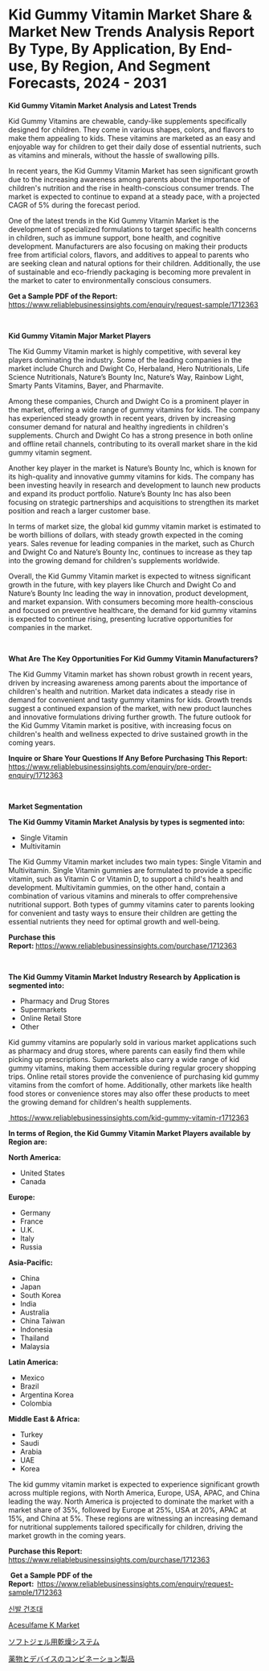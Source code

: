 <p><h1>Kid Gummy Vitamin Market Share & Market New Trends Analysis Report By Type, By Application, By End-use, By Region, And Segment Forecasts, 2024 - 2031</h1></p><p><strong>Kid Gummy Vitamin Market Analysis and Latest Trends</strong></p>
<p><p>Kid Gummy Vitamins are chewable, candy-like supplements specifically designed for children. They come in various shapes, colors, and flavors to make them appealing to kids. These vitamins are marketed as an easy and enjoyable way for children to get their daily dose of essential nutrients, such as vitamins and minerals, without the hassle of swallowing pills.</p><p>In recent years, the Kid Gummy Vitamin Market has seen significant growth due to the increasing awareness among parents about the importance of children's nutrition and the rise in health-conscious consumer trends. The market is expected to continue to expand at a steady pace, with a projected CAGR of 5% during the forecast period. </p><p>One of the latest trends in the Kid Gummy Vitamin Market is the development of specialized formulations to target specific health concerns in children, such as immune support, bone health, and cognitive development. Manufacturers are also focusing on making their products free from artificial colors, flavors, and additives to appeal to parents who are seeking clean and natural options for their children. Additionally, the use of sustainable and eco-friendly packaging is becoming more prevalent in the market to cater to environmentally conscious consumers.</p></p>
<p><strong>Get a Sample PDF of the Report:&nbsp;</strong> <a href="https://www.reliablebusinessinsights.com/enquiry/request-sample/1712363">https://www.reliablebusinessinsights.com/enquiry/request-sample/1712363</a></p>
<p>&nbsp;</p>
<p><strong>Kid Gummy Vitamin Major Market Players</strong></p>
<p><p>The Kid Gummy Vitamin market is highly competitive, with several key players dominating the industry. Some of the leading companies in the market include Church and Dwight Co, Herbaland, Hero Nutritionals, Life Science Nutritionals, Nature’s Bounty Inc, Nature’s Way, Rainbow Light, Smarty Pants Vitamins, Bayer, and Pharmavite.</p><p>Among these companies, Church and Dwight Co is a prominent player in the market, offering a wide range of gummy vitamins for kids. The company has experienced steady growth in recent years, driven by increasing consumer demand for natural and healthy ingredients in children's supplements. Church and Dwight Co has a strong presence in both online and offline retail channels, contributing to its overall market share in the kid gummy vitamin segment.</p><p>Another key player in the market is Nature’s Bounty Inc, which is known for its high-quality and innovative gummy vitamins for kids. The company has been investing heavily in research and development to launch new products and expand its product portfolio. Nature’s Bounty Inc has also been focusing on strategic partnerships and acquisitions to strengthen its market position and reach a larger customer base.</p><p>In terms of market size, the global kid gummy vitamin market is estimated to be worth billions of dollars, with steady growth expected in the coming years. Sales revenue for leading companies in the market, such as Church and Dwight Co and Nature’s Bounty Inc, continues to increase as they tap into the growing demand for children's supplements worldwide.</p><p>Overall, the Kid Gummy Vitamin market is expected to witness significant growth in the future, with key players like Church and Dwight Co and Nature’s Bounty Inc leading the way in innovation, product development, and market expansion. With consumers becoming more health-conscious and focused on preventive healthcare, the demand for kid gummy vitamins is expected to continue rising, presenting lucrative opportunities for companies in the market.</p></p>
<p>&nbsp;</p>
<p><strong>What Are The Key Opportunities For Kid Gummy Vitamin Manufacturers?</strong></p>
<p><p>The Kid Gummy Vitamin market has shown robust growth in recent years, driven by increasing awareness among parents about the importance of children's health and nutrition. Market data indicates a steady rise in demand for convenient and tasty gummy vitamins for kids. Growth trends suggest a continued expansion of the market, with new product launches and innovative formulations driving further growth. The future outlook for the Kid Gummy Vitamin market is positive, with increasing focus on children's health and wellness expected to drive sustained growth in the coming years.</p></p>
<p><strong>Inquire or Share Your Questions If Any Before Purchasing This Report:</strong> <a href="https://www.reliablebusinessinsights.com/enquiry/pre-order-enquiry/1712363">https://www.reliablebusinessinsights.com/enquiry/pre-order-enquiry/1712363</a></p>
<p>&nbsp;</p>
<p><strong>Market Segmentation</strong></p>
<p><strong>The Kid Gummy Vitamin Market Analysis by types is segmented into:</strong></p>
<p><ul><li>Single Vitamin</li><li>Multivitamin</li></ul></p>
<p><p>The Kid Gummy Vitamin market includes two main types: Single Vitamin and Multivitamin. Single Vitamin gummies are formulated to provide a specific vitamin, such as Vitamin C or Vitamin D, to support a child's health and development. Multivitamin gummies, on the other hand, contain a combination of various vitamins and minerals to offer comprehensive nutritional support. Both types of gummy vitamins cater to parents looking for convenient and tasty ways to ensure their children are getting the essential nutrients they need for optimal growth and well-being.</p></p>
<p><strong>Purchase this Report:&nbsp;</strong><a href="https://www.reliablebusinessinsights.com/purchase/1712363">https://www.reliablebusinessinsights.com/purchase/1712363</a></p>
<p>&nbsp;</p>
<p><strong>The Kid Gummy Vitamin Market Industry Research by Application is segmented into:</strong></p>
<p><ul><li>Pharmacy and Drug Stores</li><li>Supermarkets</li><li>Online Retail Store</li><li>Other</li></ul></p>
<p><p>Kid gummy vitamins are popularly sold in various market applications such as pharmacy and drug stores, where parents can easily find them while picking up prescriptions. Supermarkets also carry a wide range of kid gummy vitamins, making them accessible during regular grocery shopping trips. Online retail stores provide the convenience of purchasing kid gummy vitamins from the comfort of home. Additionally, other markets like health food stores or convenience stores may also offer these products to meet the growing demand for children's health supplements.</p></p>
<p><a href="https://www.reliablebusinessinsights.com/kid-gummy-vitamin-r1712363">&nbsp;https://www.reliablebusinessinsights.com/kid-gummy-vitamin-r1712363</a></p>
<p><strong>In terms of Region, the Kid Gummy Vitamin Market Players available by Region are:</strong></p>
<p>
    <p> <strong> North America: </strong>
        <ul>
            <li>United States</li>
            <li>Canada</li>
        </ul>
        </p> 
    <p> <strong> Europe: </strong>
        <ul>
            <li>Germany</li>
            <li>France</li>
            <li>U.K.</li>
            <li>Italy</li>
            <li>Russia</li>
        </ul>
        </p> 
    <p> <strong> Asia-Pacific: </strong>
        <ul>
            <li>China</li>
            <li>Japan</li>
            <li>South Korea</li>
            <li>India</li>
            <li>Australia</li>
            <li>China Taiwan</li>
            <li>Indonesia</li>
            <li>Thailand</li>
            <li>Malaysia</li>
        </ul>
        </p> 
    <p> <strong> Latin America: </strong>
        <ul>
            <li>Mexico</li>
            <li>Brazil</li>
            <li>Argentina Korea</li>
            <li>Colombia</li>
        </ul>
        </p> 
    <p> <strong> Middle East & Africa: </strong>
        <ul>
            <li>Turkey</li>
            <li>Saudi</li>
            <li>Arabia</li>
            <li>UAE</li>
            <li>Korea</li>
        </ul>
    </p>
    </p>
<p><p>The kid gummy vitamin market is expected to experience significant growth across multiple regions, with North America, Europe, USA, APAC, and China leading the way. North America is projected to dominate the market with a market share of 35%, followed by Europe at 25%, USA at 20%, APAC at 15%, and China at 5%. These regions are witnessing an increasing demand for nutritional supplements tailored specifically for children, driving the market growth in the coming years.</p></p>
<p><strong>Purchase this Report: </strong><a href="https://www.reliablebusinessinsights.com/purchase/1712363">https://www.reliablebusinessinsights.com/purchase/1712363</a></p>
<p>&nbsp;<strong>Get a Sample PDF of the Report:&nbsp;&nbsp;</strong><a href="https://www.reliablebusinessinsights.com/enquiry/request-sample/1712363">https://www.reliablebusinessinsights.com/enquiry/request-sample/1712363</a></p>
<p><strong></strong></p>
<p><p><a href="https://medium.com/@jenniferstanley2022/%EC%8B%A0%EB%B0%9C-%EA%B1%B4%EC%A1%B0%EB%8C%80-%EC%8B%9C%EC%9E%A5-%EB%B6%84%EC%84%9D-%EB%B3%B4%EA%B3%A0%EC%84%9C-%EB%8F%99%ED%96%A5-%EC%84%B1%EC%9E%A5-%EB%8F%99%EB%A0%A5-%EB%B0%8F-%EC%98%88%EC%B8%A1-2024-2031-f1718a0e50b3">신발 건조대</a></p><p><a href="https://github.com/ashepherd82/Market-Research-Report-List-4/blob/main/acesulfame-k-market.md">Acesulfame K Market</a></p><p><a href="https://github.com/vtbvgl20191192/Market-Research-Report-List-2/blob/main/9244213127279.md">ソフトジェル用乾燥システム</a></p><p><a href="https://github.com/avwofrml53535/Market-Research-Report-List-2/blob/main/6582836127278.md">薬物とデバイスのコンビネーション製品</a></p></p>